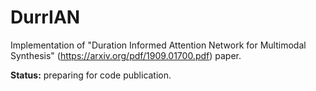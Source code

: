 # DurrIAN
Implementation of "Duration Informed Attention Network for Multimodal Synthesis" (https://arxiv.org/pdf/1909.01700.pdf) paper.

**Status:** preparing for code publication.

